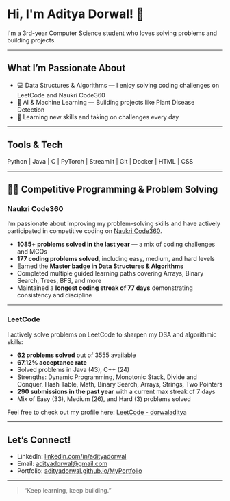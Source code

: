 # Hi, I'm Aditya Dorwal! 👋

I'm a 3rd-year Computer Science student who loves solving problems and building projects.

---

## What I’m Passionate About

- 💻 Data Structures & Algorithms — I enjoy solving coding challenges on LeetCode and Naukri Code360  
- 🤖 AI & Machine Learning — Building projects like Plant Disease Detection  
- 🚀 Learning new skills and taking on challenges every day

---

## Tools & Tech

Python | Java | C | PyTorch | Streamlit | Git | Docker | HTML | CSS

---

## 🧑‍💻 Competitive Programming & Problem Solving

### Naukri Code360

I’m passionate about improving my problem-solving skills and have actively participated in competitive coding on [Naukri Code360](https://www.naukri.com/code360/profile/dorwaladitya).

- **1085+ problems solved in the last year** — a mix of coding challenges and MCQs  
- **177 coding problems solved**, including easy, medium, and hard levels  
- Earned the **Master badge in Data Structures & Algorithms**  
- Completed multiple guided learning paths covering Arrays, Binary Search, Trees, BFS, and more  
- Maintained a **longest coding streak of 77 days** demonstrating consistency and discipline

---

### LeetCode

I actively solve problems on LeetCode to sharpen my DSA and algorithmic skills:

- **62 problems solved** out of 3555 available  
- **67.12% acceptance rate**  
- Solved problems in Java (43), C++ (24)  
- Strengths: Dynamic Programming, Monotonic Stack, Divide and Conquer, Hash Table, Math, Binary Search, Arrays, Strings, Two Pointers  
- **290 submissions in the past year** with a current max streak of 7 days  
- Mix of Easy (33), Medium (26), and Hard (3) problems solved

Feel free to check out my profile here: [LeetCode - dorwaladitya](https://leetcode.com/dorwaladitya/)

---

## Let’s Connect!

- LinkedIn: [linkedin.com/in/adityadorwal](https://www.linkedin.com/in/aditya-dorwal-b4a488288/)  
- Email: adityadorwal@gmail.com  
- Portfolio: [adityadorwal.github.io/MyPortfolio](https://adityadorwal.github.io/MyPortfolio/)

---

> “Keep learning, keep building.”

